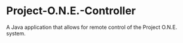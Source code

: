 # Project-O.N.E.-Controller
A Java application that allows for remote control of the Project O.N.E. system.
